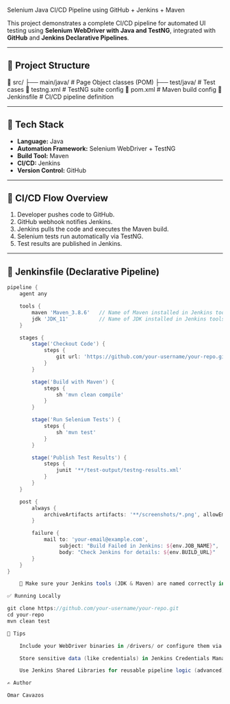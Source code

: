 Selenium Java CI/CD Pipeline using GitHub + Jenkins + Maven

This project demonstrates a complete CI/CD pipeline for automated UI testing using **Selenium WebDriver with Java and TestNG**, integrated with **GitHub** and **Jenkins Declarative Pipelines**.

---

## 🧱 Project Structure

📁 src/
├── main/java/ # Page Object classes (POM)
├── test/java/ # Test cases
📄 testng.xml # TestNG suite config
📄 pom.xml # Maven build config
📄 Jenkinsfile # CI/CD pipeline definition


---

## 🧰 Tech Stack

- **Language:** Java  
- **Automation Framework:** Selenium WebDriver + TestNG  
- **Build Tool:** Maven  
- **CI/CD:** Jenkins  
- **Version Control:** GitHub

---

## 🔁 CI/CD Flow Overview

1. Developer pushes code to GitHub.
2. GitHub webhook notifies Jenkins.
3. Jenkins pulls the code and executes the Maven build.
4. Selenium tests run automatically via TestNG.
5. Test results are published in Jenkins.

---

## 📄 Jenkinsfile (Declarative Pipeline)

```groovy
pipeline {
    agent any

    tools {
        maven 'Maven_3.8.6'   // Name of Maven installed in Jenkins tools config
        jdk 'JDK_11'          // Name of JDK installed in Jenkins tools config
    }

    stages {
        stage('Checkout Code') {
            steps {
                git url: 'https://github.com/your-username/your-repo.git', branch: 'main'
            }
        }

        stage('Build with Maven') {
            steps {
                sh 'mvn clean compile'
            }
        }

        stage('Run Selenium Tests') {
            steps {
                sh 'mvn test'
            }
        }

        stage('Publish Test Results') {
            steps {
                junit '**/test-output/testng-results.xml'
            }
        }
    }

    post {
        always {
            archiveArtifacts artifacts: '**/screenshots/*.png', allowEmptyArchive: true
        }

        failure {
            mail to: 'your-email@example.com',
                 subject: "Build Failed in Jenkins: ${env.JOB_NAME}",
                 body: "Check Jenkins for details: ${env.BUILD_URL}"
        }
    }
}

    📝 Make sure your Jenkins tools (JDK & Maven) are named correctly in Jenkins → Global Tool Configuration.

✅ Running Locally

git clone https://github.com/your-username/your-repo.git
cd your-repo
mvn clean test

📌 Tips

    Include your WebDriver binaries in /drivers/ or configure them via WebDriverManager.

    Store sensitive data (like credentials) in Jenkins Credentials Manager.

    Use Jenkins Shared Libraries for reusable pipeline logic (advanced).

✍️ Author

Omar Cavazos
